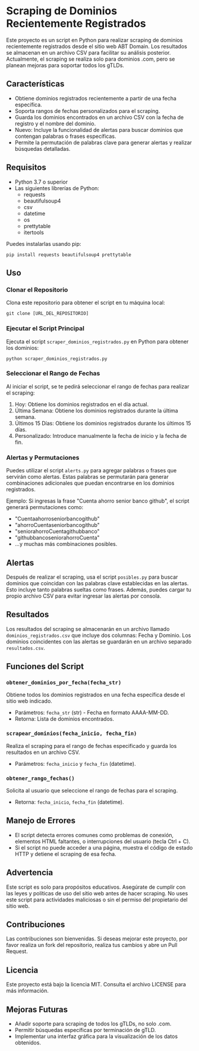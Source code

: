 # Scraping de Dominios Recientemente Registrados

Este proyecto es un script en Python para realizar scraping de dominios recientemente registrados desde el sitio web ABT Domain. Los resultados se almacenan en un archivo CSV para facilitar su análisis posterior. Actualmente, el scraping se realiza solo para dominios .com, pero se planean mejoras para soportar todos los gTLDs.

## Características

- Obtiene dominios registrados recientemente a partir de una fecha específica.
- Soporta rangos de fechas personalizados para el scraping.
- Guarda los dominios encontrados en un archivo CSV con la fecha de registro y el nombre del dominio.
- Nuevo: Incluye la funcionalidad de alertas para buscar dominios que contengan palabras o frases específicas.
- Permite la permutación de palabras clave para generar alertas y realizar búsquedas detalladas.

## Requisitos

- Python 3.7 o superior
- Las siguientes librerías de Python:
  - requests
  - beautifulsoup4
  - csv
  - datetime
  - os
  - prettytable
  - itertools

Puedes instalarlas usando pip:

```
pip install requests beautifulsoup4 prettytable
```

## Uso

### Clonar el Repositorio

Clona este repositorio para obtener el script en tu máquina local:

```
git clone [URL_DEL_REPOSITORIO]
```

### Ejecutar el Script Principal

Ejecuta el script `scraper_dominios_registrados.py` en Python para obtener los dominios:

```
python scraper_dominios_registrados.py
```

### Seleccionar el Rango de Fechas

Al iniciar el script, se te pedirá seleccionar el rango de fechas para realizar el scraping:

1. Hoy: Obtiene los dominios registrados en el día actual.
2. Última Semana: Obtiene los dominios registrados durante la última semana.
3. Últimos 15 Días: Obtiene los dominios registrados durante los últimos 15 días.
4. Personalizado: Introduce manualmente la fecha de inicio y la fecha de fin.

### Alertas y Permutaciones

Puedes utilizar el script `alerts.py` para agregar palabras o frases que servirán como alertas. Estas palabras se permutarán para generar combinaciones adicionales que puedan encontrarse en los dominios registrados.

Ejemplo: Si ingresas la frase "Cuenta ahorro senior banco github", el script generará permutaciones como:

- "Cuentaahorroseniorbancogithub"
- "ahorroCuentaseniorbancogithub"
- "seniorahorroCuentagithubbanco"
- "githubbancoseniorahorroCuenta"
- ...y muchas más combinaciones posibles.

## Alertas

Después de realizar el scraping, usa el script `posibles.py` para buscar dominios que coincidan con las palabras clave establecidas en las alertas. Esto incluye tanto palabras sueltas como frases. Además, puedes cargar tu propio archivo CSV para evitar ingresar las alertas por consola.

## Resultados

Los resultados del scraping se almacenarán en un archivo llamado `dominios_registrados.csv` que incluye dos columnas: Fecha y Dominio. Los dominios coincidentes con las alertas se guardarán en un archivo separado `resultados.csv`.

## Funciones del Script

### `obtener_dominios_por_fecha(fecha_str)`

Obtiene todos los dominios registrados en una fecha específica desde el sitio web indicado.

- Parámetros: `fecha_str` (str) - Fecha en formato AAAA-MM-DD.
- Retorna: Lista de dominios encontrados.

### `scrapear_dominios(fecha_inicio, fecha_fin)`

Realiza el scraping para el rango de fechas especificado y guarda los resultados en un archivo CSV.

- Parámetros: `fecha_inicio` y `fecha_fin` (datetime).

### `obtener_rango_fechas()`

Solicita al usuario que seleccione el rango de fechas para el scraping.

- Retorna: `fecha_inicio`, `fecha_fin` (datetime).

## Manejo de Errores

- El script detecta errores comunes como problemas de conexión, elementos HTML faltantes, o interrupciones del usuario (tecla Ctrl + C).
- Si el script no puede acceder a una página, muestra el código de estado HTTP y detiene el scraping de esa fecha.

## Advertencia

Este script es solo para propósitos educativos. Asegúrate de cumplir con las leyes y políticas de uso del sitio web antes de hacer scraping. No uses este script para actividades maliciosas o sin el permiso del propietario del sitio web.

## Contribuciones

Las contribuciones son bienvenidas. Si deseas mejorar este proyecto, por favor realiza un fork del repositorio, realiza tus cambios y abre un Pull Request.

## Licencia

Este proyecto está bajo la licencia MIT. Consulta el archivo LICENSE para más información.

## Mejoras Futuras

- Añadir soporte para scraping de todos los gTLDs, no solo .com.
- Permitir búsquedas específicas por terminación de gTLD.
- Implementar una interfaz gráfica para la visualización de los datos obtenidos.
